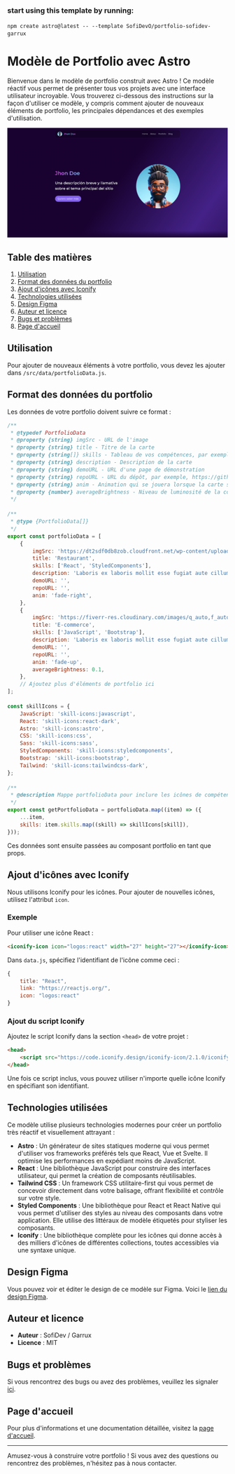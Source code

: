 ### start using this template by running:
 `npm create astro@latest -- --template SofiDevO/portfolio-sofidev-garrux`
# Modèle de Portfolio avec Astro

Bienvenue dans le modèle de portfolio construit avec Astro ! Ce modèle réactif vous permet de présenter tous vos projets avec une interface utilisateur incroyable. Vous trouverez ci-dessous des instructions sur la façon d'utiliser ce modèle, y compris comment ajouter de nouveaux éléments de portfolio, les principales dépendances et des exemples d'utilisation.

![Portada](image-1.png)
## Table des matières

1. [Utilisation](#utilisation)
2. [Format des données du portfolio](#format-des-données-du-portfolio)
3. [Ajout d'icônes avec Iconify](#ajout-dicônes-avec-iconify)
4. [Technologies utilisées](#technologies-utilisées)
5. [Design Figma](#design-figma)
6. [Auteur et licence](#auteur-et-licence)
7. [Bugs et problèmes](#bugs-et-problèmes)
8. [Page d'accueil](#page-daccueil)

## Utilisation

Pour ajouter de nouveaux éléments à votre portfolio, vous devez les ajouter dans `/src/data/portfolioData.js`.

## Format des données du portfolio

Les données de votre portfolio doivent suivre ce format :

```js
/**
 * @typedef PortfolioData
 * @property {string} imgSrc - URL de l'image
 * @property {string} title - Titre de la carte
 * @property {string[]} skills - Tableau de vos compétences, par exemple, ['React', 'CSS', 'JavaScript']
 * @property {string} description - Description de la carte
 * @property {string} demoURL - URL d'une page de démonstration
 * @property {string} repoURL - URL du dépôt, par exemple, https://github.com/user/repo
 * @property {string} anim - Animation qui se jouera lorsque la carte se charge, par exemple, fade-up, fade-right, fade-left, fade-down
 * @property {number} averageBrightness - Niveau de luminosité de la couleur de fond de la carte, par exemple, 0.1
 */

/**
 * @type {PortfolioData[]}
 */
export const portfolioData = [
    {
        imgSrc: 'https://dt2sdf0db8zob.cloudfront.net/wp-content/uploads/2021/06/copy-of-the-6-best-restaurant-website-templates-1.png',
        title: 'Restaurant',
        skills: ['React', 'StyledComponents'],
        description: 'Laboris ex laboris mollit esse fugiat aute cillum nostrud enim dolor sit. Reprehenderit et non nulla irure aute nostrud commodo aute.',
        demoURL: '',
        repoURL: '',
        anim: 'fade-right',
    },
    {
        imgSrc: 'https://fiverr-res.cloudinary.com/images/q_auto,f_auto/gigs/299377097/original/7eb7dcebe244fcf5ad75d92b0969fc116946bd57/create-professional-amd-responsive-wordpress-website.jpg',
        title: 'E-commerce',
        skills: ['JavaScript', 'Bootstrap'],
        description: 'Laboris ex laboris mollit esse fugiat aute cillum nostrud enim dolor sit. Reprehenderit et non nulla irure aute nostrud commodo aute.',
        demoURL: '',
        repoURL: '',
        anim: 'fade-up',
        averageBrightness: 0.1,
    },
    // Ajoutez plus d'éléments de portfolio ici
];

const skillIcons = {
    JavaScript: 'skill-icons:javascript',
    React: 'skill-icons:react-dark',
    Astro: 'skill-icons:astro',
    CSS: 'skill-icons:css',
    Sass: 'skill-icons:sass',
    StyledComponents: 'skill-icons:styledcomponents',
    Bootstrap: 'skill-icons:bootstrap',
    Tailwind: 'skill-icons:tailwindcss-dark',
};

/**
 * @description Mappe portfolioData pour inclure les icônes de compétences
 */
export const getPortfolioData = portfolioData.map((item) => ({
    ...item,
    skills: item.skills.map((skill) => skillIcons[skill]),
}));
```

Ces données sont ensuite passées au composant portfolio en tant que props.

## Ajout d'icônes avec Iconify

Nous utilisons Iconify pour les icônes. Pour ajouter de nouvelles icônes, utilisez l'attribut `icon`.

### Exemple

Pour utiliser une icône React :

```html
<iconify-icon icon="logos:react" width="27" height="27"></iconify-icon>
```

Dans `data.js`, spécifiez l'identifiant de l'icône comme ceci :

```js
{
    title: "React",
    link: "https://reactjs.org/",
    icon: "logos:react"
}
```

### Ajout du script Iconify

Ajoutez le script Iconify dans la section `<head>` de votre projet :

```html
<head>
    <script src="https://code.iconify.design/iconify-icon/2.1.0/iconify-icon.min.js"></script>
</head>
```

Une fois ce script inclus, vous pouvez utiliser n'importe quelle icône Iconify en spécifiant son identifiant.

## Technologies utilisées

Ce modèle utilise plusieurs technologies modernes pour créer un portfolio très réactif et visuellement attrayant :

- **Astro** : Un générateur de sites statiques moderne qui vous permet d'utiliser vos frameworks préférés tels que React, Vue et Svelte. Il optimise les performances en expédiant moins de JavaScript.
- **React** : Une bibliothèque JavaScript pour construire des interfaces utilisateur, qui permet la création de composants réutilisables.
- **Tailwind CSS** : Un framework CSS utilitaire-first qui vous permet de concevoir directement dans votre balisage, offrant flexibilité et contrôle sur votre style.
- **Styled Components** : Une bibliothèque pour React et React Native qui vous permet d'utiliser des styles au niveau des composants dans votre application. Elle utilise des littéraux de modèle étiquetés pour styliser les composants.
- **Iconify** : Une bibliothèque complète pour les icônes qui donne accès à des milliers d'icônes de différentes collections, toutes accessibles via une syntaxe unique.

## Design Figma

Vous pouvez voir et éditer le design de ce modèle sur Figma. Voici le [lien du design Figma](https://www.figma.com/design/15EteAKw8d0QCNCucw5lft/mi-primer-blog?node-id=200-643&t=hbUqn1hqSfLcfI92-0).

## Auteur et licence

- **Auteur** : SofiDev / Garrux
- **Licence** : MIT

## Bugs et problèmes

Si vous rencontrez des bugs ou avez des problèmes, veuillez les signaler [ici](https://github.com/SofiDevO/portfolio-astrosofidev-garrux/issues).

## Page d'accueil

Pour plus d'informations et une documentation détaillée, visitez la [page d'accueil](https://github.com/SofiDevO/portfolio-astrosofidev-garrux#readme).

---

Amusez-vous à construire votre portfolio ! Si vous avez des questions ou rencontrez des problèmes, n'hésitez pas à nous contacter.